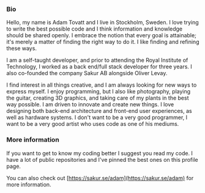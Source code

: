 ### Bio

Hello, my name is Adam Tovatt and I live in Stockholm, Sweden. I love trying to write the best possible code and I think information and knowledge should be shared openly. I embrace the notion that every goal is attainable; it's merely a matter of finding the right way to do it. I like finding and refining these ways.

I am a self-taught developer, and prior to attending the Royal Institute of Technology, I worked as a back end/full stack developer for three years. I also co-founded the company Sakur AB alongside Oliver Levay.

I find interest in all things creative, and I am always looking for new ways to express myself. I enjoy programming, but I also like photography, playing the guitar, creating 3D graphics, and taking care of my plants in the best way possible. I am driven to innovate and create new things. I love designing both back-end architecture and front-end user experiences, as well as hardware systems. I don't want to be a very good programmer, I want to be a very good artist who uses code as one of his mediums.

### More information

If you want to get to know my coding better I suggest you read my code. I have a lot of public repositories and I've pinned the best ones on this profile page.

You can also check out [https://sakur.se/adam](https://sakur.se/adam) for more information.
